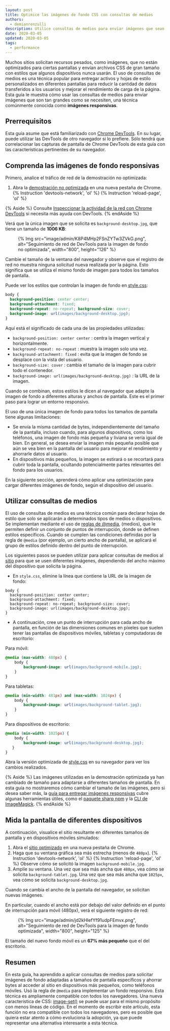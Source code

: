 ```yaml
---
layout: post
title: Optimice las imágenes de fondo CSS con consultas de medios
authors:
  - demianrenzulli
description: Utilice consultas de medios para enviar imágenes que sean únicamente tan grandes como se necesite, una técnica comúnmente conocida como imágenes responsivas.
date: 2020-03-05
updated: 2020-03-05
tags:
  - performance
---
```


Muchos sitios solicitan recursos pesados, como imágenes, que no están optimizados para ciertas pantallas y envían archivos CSS de gran tamaño con estilos que algunos dispositivos nunca usarán. El uso de consultas de medios es una técnica popular para entregar activos y hojas de estilo personalizados en diferentes pantallas para reducir la cantidad de datos transferidos a los usuarios y mejorar el rendimiento de carga de la página. Esta guía le muestra cómo usar las consultas de medios para enviar imágenes que son tan grandes como se necesiten, una técnica comúnmente conocida como **imágenes responsivas**.

## Prerrequisitos

Esta guía asume que está familiarizado con [Chrome DevTools](https://developer.chrome.com/docs/devtools/). En su lugar, puede utilizar las DevTools de otro navegador si lo prefiere. Sólo tendrá que correlacionar las capturas de pantalla de Chrome DevTools de esta guía con las características pertinentes de su navegador.

## Comprenda las imágenes de fondo responsivas

Primero, analice el tráfico de red de la demostración no optimizada:

1. Abra la [demostración no optimizada](https://use-media-queries-unoptimized.glitch.me/) en una nueva pestaña de Chrome.
{% Instruction 'devtools-network', 'ol' %}
{% Instruction 'reload-page', 'ol' %}

{% Aside %} Consulte [Inspeccionar la actividad de la red con Chrome DevTools](https://developer.chrome.com/docs/devtools/network/) si necesita más ayuda con DevTools. {% endAside %}

Verá que la única imagen que se solicita es `background-desktop.jpg`, que tiene un tamaño de **1006 KB**:

<figure>{% Img src="image/admin/K8P4MHp2FSnZYTw3ZVkG.png", alt="Seguimiento de red de DevTools para la imagen de fondo no optimizada", width="800", height="126" %}</figure>

Cambie el tamaño de la ventana del navegador y observe que el registro de red no muestra ninguna solicitud nueva realizada por la página. Esto significa que se utiliza el mismo fondo de imagen para todos los tamaños de pantalla.

Puede ver los estilos que controlan la imagen de fondo en [style.css](https://use-media-queries-unoptimized.glitch.me/style.css):

```css
body {
  background-position: center center;
  background-attachment: fixed;
  background-repeat: no-repeat; background-size: cover;
  background-image: url(images/background-desktop.jpg);
}
```

Aquí está el significado de cada una de las propiedades utilizadas:

- `background-position: center center` : centra la imagen vertical y horizontalmente.
- `background-repeat: no-repeat` : muestra la imagen solo una vez.
- `background-attachment: fixed` : evita que la imagen de fondo se desplace con la vista del usuario.
- `background-size: cover` : cambia el tamaño de la imagen para cubrir todo el contenedor.
- `background-image: url(images/background-desktop.jpg)` : la URL de la imagen.

Cuando se combinan, estos estilos le dicen al navegador que adapte la imagen de fondo a diferentes alturas y anchos de pantalla. Este es el primer paso para lograr un entorno responsivo.

El uso de una única imagen de fondo para todos los tamaños de pantalla tiene algunas limitaciones:

- Se envía la misma cantidad de bytes, independientemente del tamaño de la pantalla, incluso cuando, para algunos dispositivos, como los teléfonos, una imagen de fondo más pequeña y liviana se vería igual de bien. En general, se desea enviar la imagen más pequeña posible que aún se vea bien en la pantalla del usuario para mejorar el rendimiento y ahorrarle datos al usuario.
- En dispositivos más pequeños, la imagen se estirará o se recortará para cubrir toda la pantalla, ocultando potencialmente partes relevantes del fondo para los usuarios.

En la siguiente sección, aprenderá cómo aplicar una optimización para cargar diferentes imágenes de fondo, según el dispositivo del usuario.

## Utilizar consultas de medios

El uso de consultas de medios es una técnica común para declarar hojas de estilo que solo se aplicarán a determinados tipos de medios o dispositivos. Se implementan mediante el uso de [reglas de @media](https://developer.mozilla.org/docs/Web/CSS/@media), (medios), que le permiten definir un conjunto de puntos de interrupción, donde se definen estilos específicos. Cuando se cumplen las condiciones definidas por la regla de `@media` (por ejemplo, un cierto ancho de pantalla), se aplicará el grupo de estilos definido dentro del punto de interrupción.

Los siguientes pasos se pueden utilizar para aplicar consultas de medios al [sitio](https://use-media-queries-unoptimized.glitch.me/) para que se usen diferentes imágenes, dependiendo del ancho máximo del dispositivo que solicita la página.

- En `style.css`, elimine la línea que contiene la URL de la imagen de fondo:

```css//4
body {
  background-position: center center;
  background-attachment: fixed;
  background-repeat: no-repeat; background-size: cover;
  background-image: url(images/background-desktop.jpg);
}
```

- A continuación, cree un punto de interrupción para cada ancho de pantalla, en función de las dimensiones comunes en píxeles que suelen tener las pantallas de dispositivos móviles, tabletas y computadoras de escritorio:

Para móvil:

```css
@media (max-width: 480px) {
    body {
        background-image: url(images/background-mobile.jpg);
    }
}
```

Para tabletas:

```css
@media (min-width: 481px) and (max-width: 1024px) {
    body {
        background-image: url(images/background-tablet.jpg);
    }
}
```

Para dispositivos de escritorio:

```css
@media (min-width: 1025px) {
    body {
	    background-image: url(images/background-desktop.jpg);
   }
}
```

Abra la versión optimizada de [style.css](https://use-media-queries-optimized.glitch.me/style.css) en su navegador para ver los cambios realizados.

{% Aside %} Las imágenes utilizadas en la demostración optimizada ya han cambiado de tamaño para adaptarse a diferentes tamaños de pantalla. En esta guía no mostraremos cómo cambiar el tamaño de las imágenes, pero si desea saber más, la [guía para entregar imágenes responsivas](/serve-responsive-images/) cubre algunas herramientas útiles, como el [paquete sharp npm](https://www.npmjs.com/package/sharp) y la [CLI de ImageMagick](https://www.imagemagick.org/script/index.php). {% endAside %}

## Mida la pantalla de diferentes dispositivos

A continuación, visualice el sitio resultante en diferentes tamaños de pantalla y en dispositivos móviles simulados:

1. Abra el [sitio optimizado](https://use-media-queries-optimized.glitch.me/) en una nueva pestaña de Chrome.
2. Haga que su ventana gráfica sea más estrecha (menos de `480px`).
{% Instruction 'devtools-network', 'ol' %}
{% Instruction 'reload-page', 'ol' %} Observe cómo se solicitó la imagen `background-mobile.jpg`.
3. Amplíe su ventana. Una vez que sea más ancha que `480px`, vea cómo se solicita `background-tablet.jpg`. Una vez que sea más ancha que `1025px`, vea cómo se solicita `background-desktop.jpg`.

Cuando se cambia el ancho de la pantalla del navegador, se solicitan nuevas imágenes.

En particular, cuando el ancho está por debajo del valor definido en el punto de interrupción para móvil (480px), verá el siguiente registro de red:

<figure>{% Img src="image/admin/jd2kHIefYf91udpFEmvx.png", alt="Seguimiento de red de DevTools para la imagen de fondo optimizada", width="800", height="125" %}</figure>

El tamaño del nuevo fondo móvil es un **67% más pequeño** que el del escritorio.

## Resumen

En esta guía, ha aprendido a aplicar consultas de medios para solicitar imágenes de fondo adaptadas a tamaños de pantalla específicos y ahorrar bytes al acceder al sitio en dispositivos más pequeños, como teléfonos móviles. Usó la regla de `@media` para implementar un fondo responsivo. Esta técnica es ampliamente compatible con todos los navegadores. Una nueva característica de CSS: [image-set()](https://www.w3.org/TR/css-images-4/#image-set-notation) se puede usar para el mismo propósito con menos líneas de código. En el momento de escribir este artículo, esta función no era compatible con todos los navegadores, pero es posible que quiera estar atento a cómo evoluciona la adopción, ya que puede representar una alternativa interesante a esta técnica.
